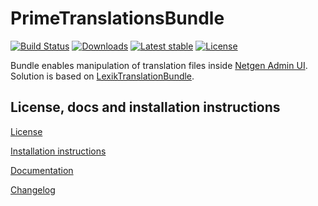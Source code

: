 PrimeTranslationsBundle
=======================

[![Build Status](https://img.shields.io/travis/primedigital/prime-translations-budle.svg?style=flat-square)](https://travis-ci.org/primedigital/prime-translations-budle)
[![Downloads](https://img.shields.io/packagist/dt/primedigital/translations-bundle.svg?style=flat-square)](https://packagist.org/packages/primedigital/translations-bundle/stats)
[![Latest stable](https://img.shields.io/packagist/v/primedigital/translations-bundle.svg?style=flat-square)](https://packagist.org/packages/primedigital/translations-bundle)
[![License](https://img.shields.io/packagist/l/primedigital/translations-bundle.svg?style=flat-square)](LICENSE)

Bundle enables manipulation of translation files inside [Netgen Admin UI](https://github.com/netgen/NetgenAdminUIBundle). Solution is based on [LexikTranslationBundle](https://github.com/lexik/LexikTranslationBundle).


License, docs and installation instructions
-------------------------------------------

[License](LICENSE)

[Installation instructions](doc/INSTALL.md)

[Documentation](doc/DOC.md)

[Changelog](doc/CHANGELOG.md)
